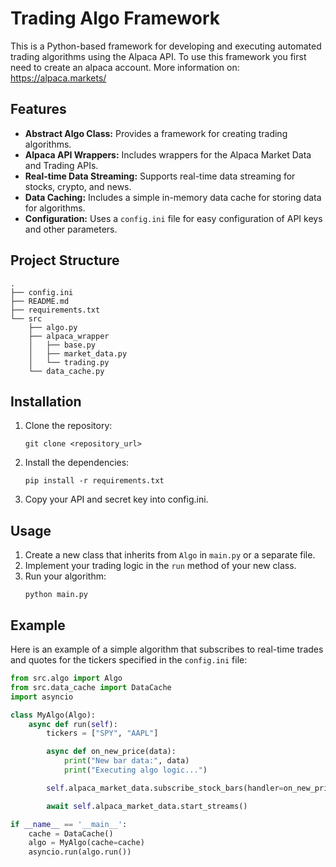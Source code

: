 # Trading Algo Framework

This is a Python-based framework for developing and executing automated trading algorithms using the Alpaca API.
To use this framework you first need to create an alpaca account. More information on: https://alpaca.markets/

## Features

*   **Abstract Algo Class:** Provides a framework for creating trading algorithms.
*   **Alpaca API Wrappers:** Includes wrappers for the Alpaca Market Data and Trading APIs.
*   **Real-time Data Streaming:** Supports real-time data streaming for stocks, crypto, and news.
*   **Data Caching:** Includes a simple in-memory data cache for storing data for algorithms.
*   **Configuration:** Uses a `config.ini` file for easy configuration of API keys and other parameters.

## Project Structure

```
.
├── config.ini
├── README.md
├── requirements.txt
└── src
    ├── algo.py
    ├── alpaca_wrapper
    │   ├── base.py
    │   ├── market_data.py
    │   └── trading.py
    └── data_cache.py
```

## Installation

1.  Clone the repository:
    ```
    git clone <repository_url>
    ```
2.  Install the dependencies:
    ```
    pip install -r requirements.txt
    ```

3.  Copy your API and secret key into config.ini.

## Usage

1.  Create a new class that inherits from `Algo` in `main.py` or a separate file.
2.  Implement your trading logic in the `run` method of your new class.
3.  Run your algorithm:
    ```
    python main.py
    ```

## Example

Here is an example of a simple algorithm that subscribes to real-time trades and quotes for the tickers specified in the `config.ini` file:

```python
from src.algo import Algo
from src.data_cache import DataCache
import asyncio

class MyAlgo(Algo):
    async def run(self):
        tickers = ["SPY", "AAPL"]

        async def on_new_price(data):
            print("New bar data:", data)
            print("Executing algo logic...")

        self.alpaca_market_data.subscribe_stock_bars(handler=on_new_price, tickers=tickers)

        await self.alpaca_market_data.start_streams()

if __name__ == '__main__':
    cache = DataCache()
    algo = MyAlgo(cache=cache)
    asyncio.run(algo.run())
```

